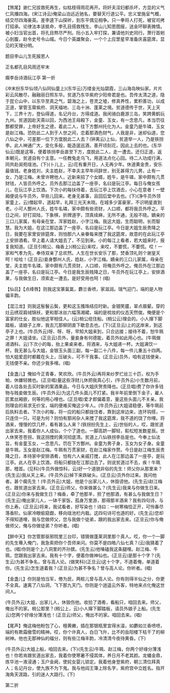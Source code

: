 <!-- { "loadSidebar": true } -->
【煞尾】谢仁兄拔救死再生，似枯枝得雨花再开。将奸夫淫妇都杀坏，方显的义气仁风播四海。(宋江诗云)俺梁山泊远近驰名，要替天行道公平。忠义堂施呈气概，结交尽四海豪英。差李逵下山探听，到东平偶见相争。只一拳将人打死，被官司拷打招承。论律法本该抵命，李孔目搭救残生。李山儿知恩图报，送金环聊表微情。被小妇当官出首，将孔目熬尽严刑。阮小五入牢打探，兼请他刘史同行。萧行首剜心剖腹，赵令史号令山城。今日个英雄聚会，一个个上应罡星早准备庆喜筵席，显见的天理分明。

题目李山儿生死报恩人

正名都孔目风雨还牢末
　

瘸李岳诗酒玩江亭
第一折

(冲末扮东华仙领八仙同仙童上)(东华云)万缕金光灿碧霞，三山海岛映仙家。片片彩云风散尽，融融丽日照东华。贫道乃东华紫府少阳帝君是也。吾传太清之道，隐于昆仑山中，以东华至真之气，碧海之上，苍灵之墟，修真养性，累积善功，以成正道，掌管玉霄紫府、洞天福地、三岛十洲、蓬莱之境。贫道德传于世，天上天下，三界十方，登仙得道，名记丹台，方得成道。我闲骑白鹿游三岛，笑跨黄鹤玩九州。贫道因赴天斋以回，为西池王母殿下，金童、玉女，有一念思凡，本当罚往酆都受罪，上帝好生之德，着此二人，往下方酆州托化为人。金童乃是牛璘，玉女是赵江梅。恐防此二人到于人世之间，恋着那酒色财气，人我是非，迷却仙道，您八仙之中，可差那一位下方度脱此二人去？(钟离云)上仙，贫道举一人，乃是铁拐李。此人神通广大，变化多般，能造逡巡酒，善开顷刻花，因此上去的也。(东华仙云)既是这等，便着铁拐李岳直至下方，度脱此二人，走一遭去。还归正道，返本朝元，贫道自有个主意。一任教兔走乌飞，用道法点化心回。待二人功成行满，同共赴阆苑瑶池。(下)(卜儿上，云)花有重开日，人无再少年。休道黄金贵，安乐最值钱。老身姓刘，夫主姓赵，不幸夫主早年间辞世，别无甚得力儿男，止有一女，乃是江梅。未曾许聘他人，近新来招了个女婿，姓牛，是牛璘，家中颇有几贯财钱，人皆员外呼之。员外去那江边盖了一座亭，名曰是玩江亭。每日与俺女孩儿，在玩江亭上饮酒。下次小的每扶侍着，去玩江亭上饮酒去，小心在意者！一壁厢便说与牛员外，早些儿回来。老身无甚事，且回后堂中去也。(下)(净牛员外领家童上，云)僧起早，道起早，礼拜三光天未晓。在城多少富豪家，不识明星直到老。小可人酆州人氏，姓牛名璘，家中颇有些资财，人口顺，都将我员外呼之。平日之间，好打双陆，下象棋，折牌道字，顶真续麻，无所不通，无般不晓。嫡亲的三口儿家属，有母亲在堂，浑家姓赵，小字江梅。我这大姐，生而聪明，长而智慧。我为大姐，在这江那边盖了一座亭，名曰是玩江亭。今日是大姐生辰贵降之日，我要在家里安排筵席，则怕那六人亲眷每来搅了我这筵席，故意的在此玩江亭上安排酒肴。早上着人请大姐去了，不见到来。小的每江上看者，若大姐来时，报复我知道。(正旦引梢公、梅香上)(梢公云)来哎，来哎，不要慌，不要慌。哎！一家和气孝为先，奉侍双亲了总欢然。人生在世长安乐了那，焚香顶礼则个谢皇天呵！哙哙！(正旦云)妾身酆州人氏，姓赵，小字江梅。嫡亲的三口儿家属，母亲在
堂，夫主姓牛名璘，家中颇有几贯资财，人口顺，将俺员外呼之。俺员外在江那边盖了一座亭，名曰是玩江亭。今日是我生辰贱降之日，牛员外在玩江亭上，安排酒果，与我做生日，须索走一遭去。是好受用也呵！(唱)

【仙吕】【点绛唇】则我这宝篆氤氲，麝兰香喷，家滋润。瑞气迎门，端的是人物偏丰韵。

【混江龙】则我这髻鬟云鬓，更和这玉搔珠结应时新。金钿笑靥，翠点眉颦。穿的灶云绣双肩绒锦袄，更和那冰丝六幅荡湘裙，端的是梳妆的仪态天然俊。俺便是个富家的仕女，胜似他这宰相佳人。(云)梢公缆住船。(梢公云)理会的。小人撺下脚踏板，请娘子上岸，我去兀那柳阴直下歇息去也。(下)(正旦云)上的这岸来，到这亭子上也。(牛员外云)呀、呀、呀，早知大姐来到，只合远接；接待不着，恕牛珮之罪！大姐请坐。(正旦云)员外，量妾身有何德能，着员外如此用心也。(牛珮做递酒科，云)下次小的每，抬上果桌来者。将酒来，与大姐递一杯。大姐满饮一杯。我无甚么与大姐，金银玉头面三副，每一副二十八件，每一件儿重五十四两。怕大姐爱逛时都戴在头上，压破头，可不干我事。(正旦云)员外，咱有这钱便亲，无钱便不亲。你还少我多哩。(唱)

【金盏儿】俺如今正青春，笑欢欣。(牛员外云)再将来纱罗纻丝三十匹，权为手帕，休嫌轻微也。(正旦唱)量这些浮财儿休把我真心引，(牛员外云)小生数月前，着人往各处去买时新的案酒果品，今日与大姐庆贺贵降也。(正旦唱)费了你许多钱物与贱妾做生辰。(牛员外云)为这几件头面儿不打紧。我半年前里倒下金子，雇人匠累丝厢嵌，何等的用心哩也。(正旦唱)爱才郎偏着意，量这些头面儿不关亲。我则理会的易求无价宝，端的便难买俺这少年人。(牛员外云)大姐请稳便，等牛珮前后执料去者。下次小的每，将一应的船只都拢住者，靠到这岸边来，连环钩搭，一只连住一只。可是为何？则怕有那闲杂人来搅了我这筵席，我不道的饶了你哩。将酒来，慢慢的饮几杯，看有甚么人来？(铁拐扮先生上，云)世俗的人，哎，跟贫道出家去来。我着你人人成仙，个个了道也。一脚高跻一脚轻，鬏松短发数星辰。世人休笑苍苍拐，我这拐搅的黄河彻底清。贫道上八仙铁拐李岳是也。今奉上仙法旨，有金童玉女，一念思凡，罚在下方酆州。金童为男子身，玉女为女子身。金童是牛珮，玉女是赵江梅。牛珮有万贯家财，在赵江梅家作赘。今日是赵江梅生辰贵降之日，本待家中安排酒肴，怕有六人亲戚打搅，此人在江那边盖了一座亭，是玩江亭。此人在亭上饮酒，将船只都拢在江那边去了。则说贫道过不去，疾！牛珮那，稽首。(见科)(牛员外做惊科，云)好一个道貌非俗的先生！师父你从那里来？(先生云)我从天上来。(牛员外云)掉下来跌破头。(正旦云)员外你过来。我问他者。甚个瘸先生！(牛员外云)大姐，他是个出家儿人，休毁谤他。(先生云)赵江梅也，跟贫道出家去来。(正旦云)师父，你来做甚么？(先生云)我来与你做生日来。(正旦云)你来与我做生日？梅香，牵了他那羊，担了他那酒，有甚么与我做生日？(先生云)俺出家儿人，一钵千家饭，孤身万里游，那得那羊酒来？我有四句诗，与你上寿。(正旦云)将来，我试看者，好写染也！诗曰：一树寒梅恰正开，可怜春尽落香阶。仙家冷眼偷窥觑，移向瑶池栏内栽。这四句诗可也道的好。(先生云)您却不得知道哩，我与您做师父，您与我做个徒弟，跟的我出家去来。(正旦云)你与俺做师父，俺与你做徒弟？你听者。(唱)

【醉中天】你怎管那驱邪院里三台印，错猜做蓬莱洞里那个真人。哎，你一个一脚的先生蓦入俺门，我急索把你个吾师来问。你莫不是四皓八仙七真？(云)我猜着了也。(唱)你则是个上八洞里的齐孙膑。(先生云)他嗓磕我这条腿哩。赵江梅、牛珮，您跟我出家去来。我有十个字，便着你做神仙也。(正旦云)是那十个字？(先生云)为甚不争名，曾与高人论。(做笑科)(正旦云)这十个字，不道着俺，单道着你。(先生云)怎生道着我？(正旦云)为甚不争名？曾与高人论。你听者。(唱)

【金盏儿】你则是怕当军，倦为民，两桩儿曾与高人论。你有则得半仙之分，你更不全真。速离了八仙洞，飞下那九天门。你则是个逍遥云外客，特地来点化俺这世间人。

(牛员外云)大姐，出家儿人，休毁伤他。收拾了酒肴，看船只，咱回去来。师父，俺出不的家。梢公那里？(梢公上，云)小人撺下脚踏板，请员外娘子上船。(先生云)您两个好缘分薄浅也！(正旦云)师父，俺出不的家。咱回去来。(唱)

【尾声】俺这梅他粉包了心，檀黄嫩，插在那银瓶里宜得水温，如麝如兰香喷喷，端的有欺霜傲雪的精神。哎，你个许真人，白日飞升，比不的岳阳楼下枯干了的柳树神。他也无那神仙的福分，则有些江梅丰韵，冷清清今夜待黄昏。(下)

(牛员外云)大姐上船，咱回去来。(下)(先生云)牛珮、赵江梅，你两个好缘分薄浅也！你若肯跟贫道出家去，我着你使寒暑不侵其体，养日月不老其颜。龙蟠金鼎，炼华池一液浸通；玉户金阙，使姹女婴儿锁定。我着他身登紫府，朝三清位拜真人；名记丹台，使九族不为下鬼。我与他阎王簿上除名字，紫府宫中立姓名。指开海角天涯路，引的迷人大路行。(下)

第二折

